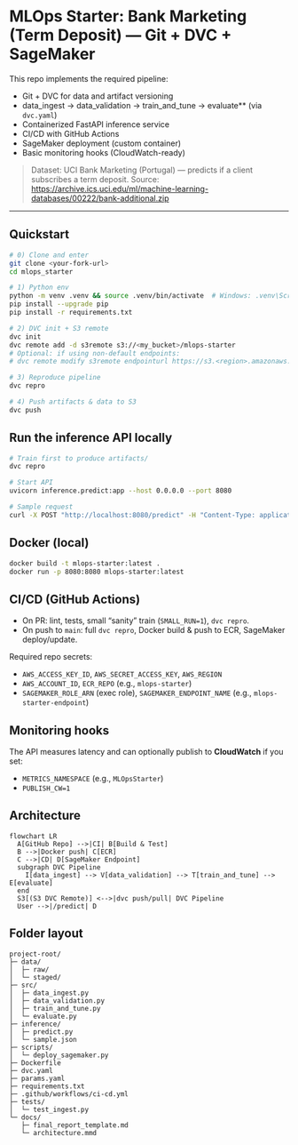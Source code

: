 # MLOps Starter: Bank Marketing (Term Deposit) — Git + DVC + SageMaker

This repo implements the required pipeline:
- Git + DVC for data and artifact versioning
- data_ingest → data_validation → train_and_tune → evaluate** (via `dvc.yaml`)
- Containerized FastAPI inference service
- CI/CD with GitHub Actions
- SageMaker deployment (custom container)
- Basic monitoring hooks (CloudWatch-ready)

> Dataset: UCI Bank Marketing (Portugal) — predicts if a client subscribes a term deposit.
> Source: https://archive.ics.uci.edu/ml/machine-learning-databases/00222/bank-additional.zip

---

## Quickstart

```bash
# 0) Clone and enter
git clone <your-fork-url>
cd mlops_starter

# 1) Python env
python -m venv .venv && source .venv/bin/activate  # Windows: .venv\Scripts\activate
pip install --upgrade pip
pip install -r requirements.txt

# 2) DVC init + S3 remote
dvc init
dvc remote add -d s3remote s3://<my_bucket>/mlops-starter
# Optional: if using non-default endpoints:
# dvc remote modify s3remote endpointurl https://s3.<region>.amazonaws.com

# 3) Reproduce pipeline
dvc repro

# 4) Push artifacts & data to S3
dvc push
```

## Run the inference API locally

```bash
# Train first to produce artifacts/
dvc repro

# Start API
uvicorn inference.predict:app --host 0.0.0.0 --port 8080

# Sample request
curl -X POST "http://localhost:8080/predict" -H "Content-Type: application/json" -d @inference/sample.json
```

## Docker (local)

```bash
docker build -t mlops-starter:latest .
docker run -p 8080:8080 mlops-starter:latest
```

## CI/CD (GitHub Actions)

- On PR: lint, tests, small “sanity” train (`SMALL_RUN=1`), `dvc repro`.
- On push to `main`: full `dvc repro`, Docker build & push to ECR, SageMaker deploy/update.

Required repo secrets:
- `AWS_ACCESS_KEY_ID`, `AWS_SECRET_ACCESS_KEY`, `AWS_REGION`
- `AWS_ACCOUNT_ID`, `ECR_REPO` (e.g., `mlops-starter`)
- `SAGEMAKER_ROLE_ARN` (exec role), `SAGEMAKER_ENDPOINT_NAME` (e.g., `mlops-starter-endpoint`)

## Monitoring hooks

The API measures latency and can optionally publish to **CloudWatch** if you set:
- `METRICS_NAMESPACE` (e.g., `MLOpsStarter`)
- `PUBLISH_CW=1`

## Architecture

```mermaid
flowchart LR
  A[GitHub Repo] -->|CI| B[Build & Test]
  B -->|Docker push| C[ECR]
  C -->|CD| D[SageMaker Endpoint]
  subgraph DVC Pipeline
    I[data_ingest] --> V[data_validation] --> T[train_and_tune] --> E[evaluate]
  end
  S3[(S3 DVC Remote)] <-->|dvc push/pull| DVC Pipeline
  User -->|/predict| D
```

## Folder layout
```
project-root/
├─ data/
│  ├─ raw/
│  └─ staged/
├─ src/
│  ├─ data_ingest.py
│  ├─ data_validation.py
│  ├─ train_and_tune.py
│  └─ evaluate.py
├─ inference/
│  ├─ predict.py
│  └─ sample.json
├─ scripts/
│  └─ deploy_sagemaker.py
├─ Dockerfile
├─ dvc.yaml
├─ params.yaml
├─ requirements.txt
├─ .github/workflows/ci-cd.yml
├─ tests/
│  └─ test_ingest.py
└─ docs/
   ├─ final_report_template.md
   └─ architecture.mmd
```
